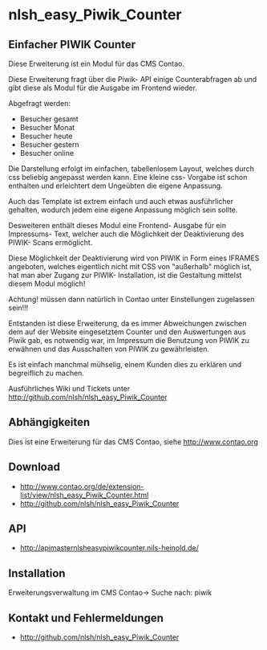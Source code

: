 nlsh_easy_Piwik_Counter
=======================

Einfacher PIWIK Counter
-----------------------

Diese Erweiterung ist ein Modul für das CMS Contao.

Diese Erweiterung fragt über die Piwik- API einige Counterabfragen ab und gibt diese als Modul für die Ausgabe im Frontend wieder.

Abgefragt werden:

* Besucher gesamt
* Besucher Monat
* Besucher heute
* Besucher gestern
* Besucher online

Die Darstellung erfolgt im einfachen, tabellenlosem Layout, welches durch css beliebig angepasst werden kann. Eine kleine css- Vorgabe ist schon enthalten und erleichtert dem Ungeübten die eigene Anpassung.

Auch das Template ist extrem einfach und auch etwas ausführlicher gehalten, wodurch jedem eine eigene Anpassung möglich sein sollte.

Desweiteren enthält dieses Modul eine Frontend- Ausgabe für ein Impressums- Text, welcher auch die Möglichkeit der Deaktivierung des PIWIK- Scans ermöglicht.

Diese Möglichkeit der Deaktivierung wird von PIWIK in Form eines IFRAMES angeboten, welches eigentlich nicht mit CSS von "außerhalb"  möglich ist, hat man aber Zugang zur PIWIK- Installation, ist die Gestaltung mittelst diesem Modul möglich!

Achtung! <IFRAMES> müssen dann natürlich in Contao unter Einstellungen zugelassen sein!!!

Entstanden ist diese Erweiterung, da es immer Abweichungen zwischen dem auf der Website eingesetztem Counter und den Auswertungen aus Piwik gab, es notwendig war, im Impressum die Benutzung von PIWIK zu erwähnen und das Ausschalten von PIWIK zu gewährleisten.

Es ist einfach manchmal mühselig, einem Kunden dies zu erklären und begreiflich zu machen.

Ausführliches Wiki und Tickets unter http://github.com/nlsh/nlsh_easy_Piwik_Counter

Abhängigkeiten
--------------

Dies ist eine Erweiterung für das CMS Contao, siehe http://www.contao.org

Download
--------

- http://www.contao.org/de/extension-list/view/nlsh_easy_Piwik_Counter.html
- http://github.com/nlsh/nlsh_easy_Piwik_Counter

API
---
- http://apimasternlsheasypiwikcounter.nils-heinold.de/

Installation
------------

Erweiterungsverwaltung im CMS Contao-> Suche nach: piwik

Kontakt und Fehlermeldungen
---------------------------

- http://github.com/nlsh/nlsh_easy_Piwik_Counter